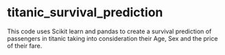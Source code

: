 # titanic_survival_prediction
This code uses Scikit learn and pandas to create a survival prediction of passengers in titanic taking into consideration their Age, Sex and the price of their fare.
